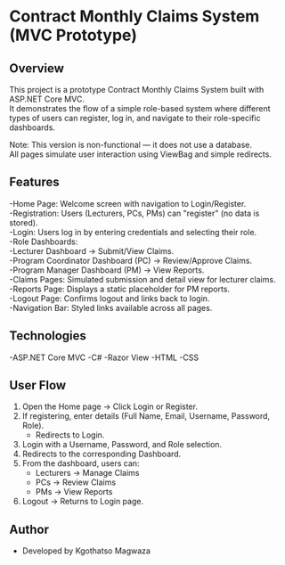 # Contract Monthly Claims System (MVC Prototype)

## Overview
This project is a prototype Contract Monthly Claims System built with ASP.NET Core MVC.  
It demonstrates the flow of a simple role-based system where different types of users can register, log in, and navigate to their role-specific dashboards.  

Note: This version is non-functional — it does not use a database.  
All pages simulate user interaction using ViewBag and simple redirects.


## Features
-Home Page: Welcome screen with navigation to Login/Register.  
-Registration: Users (Lecturers, PCs, PMs) can "register" (no data is stored).  
-Login: Users log in by entering credentials and selecting their role.  
-Role Dashboards:  
  -Lecturer Dashboard → Submit/View Claims.  
  -Program Coordinator Dashboard (PC) → Review/Approve Claims.  
  -Program Manager Dashboard (PM) → View Reports.  
-Claims Pages: Simulated submission and detail view for lecturer claims.  
-Reports Page: Displays a static placeholder for PM reports.  
-Logout Page: Confirms logout and links back to login.  
-Navigation Bar: Styled links available across all pages.  


## Technologies
-ASP.NET Core MVC
-C#
-Razor View
-HTML
-CSS

## User Flow
1. Open the Home page → Click Login or Register.  
2. If registering, enter details (Full Name, Email, Username, Password, Role).  
   - Redirects to Login.  
3. Login with a Username, Password, and Role selection.  
4. Redirects to the corresponding Dashboard.  
5. From the dashboard, users can:  
   - Lecturers → Manage Claims  
   - PCs → Review Claims  
   - PMs → View Reports  
6. Logout → Returns to Login page.


## Author
- Developed by Kgothatso Magwaza  
